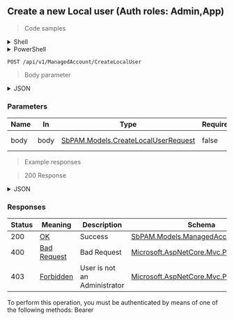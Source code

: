 
## Create a new Local user (Auth roles: Admin,App)

<a id="opIdCreateLocalUserAsync"></a>

> Code samples

<details><summary>Shell</summary>


```shell
# You can also use wget
curl -X POST /api/v1/ManagedAccount/CreateLocalUser \
  -H 'Content-Type: application/json' \
  -H 'Accept: application/json' \
  -H 'Authorization: Bearer TOKEN'

```


</details>

<details><summary>PowerShell</summary>


```powershell
# PowerShell example
$JsonBody = @"
{
  "managedAccountView": {
    "entityType": "ManagedAccount",
    "id": "497f6eca-6276-4993-bfeb-53cbbbba6f08",
    "hostUserId": "f49f66da-8e90-4a2e-90ba-36f4d97bfbe9",
    "name": "string",
    "displayName": "string",
    "samAccountName": "string",
    "department": "string",
    "userPrincipalName": "string",
    "email": "string",
    "domainConfigId": "0ef2a0ae-0442-42e8-9ed5-4a4ed3f7578e",
    "domainName": "string",
    "lastLogonTimestamp": "2019-08-24T14:15:22Z",
    "activeSessionCount": 0,
    "scheduledSessionCount": 0,
    "accessPolicyCount": 0,
    "certificateSerialNumber": "string",
    "locked": true,
    "lockoutEnd": "2019-08-24T14:15:22Z",
    "isReviewer": true
  },
  "localUserPasswordChangeRequest": {
    "managedAccountId": "98c25b84-2c06-4fcd-94c7-306443f45a3d",
    "username": "string",
    "passwordOld": "string",
    "passwordNew": "string"
  },
  "changePasswordNextLogin": true
}
"@

$NPSUrl = "https://localhost:6500"

$Login = @{
    Login = "User"
    Password = "Password"
}
# Cookie container for multi-factor authentication
$WebSession = New-Object Microsoft.PowerShell.Commands.WebRequestSession
$Token = Invoke-RestMethod -Uri "$($NPSUrl)/signinBody" -Method POST -Body (ConvertTo-Json $Login) -WebSession $WebSession -ContentType "application/json"
$Token = Invoke-RestMethod -Uri "$($NPSUrl)/signin2fa" -Method Post -Body $MfaCode -Headers @{Authorization = "Bearer $Token"} -WebSession $WebSession -ContentType "application/json"

$Headers = @{
    Authorization = "Bearer $Token"
}
Invoke-RestMethod -Method POST -Uri "$($NPSUrl)/api/v1/ManagedAccount/CreateLocalUser" -ContentType "application/json" -Body $JsonBody -Headers $Headers -ContentType "application/json"
```


</details>

`POST /api/v1/ManagedAccount/CreateLocalUser`

> Body parameter

<details><summary>JSON</summary>


```json
{
  "managedAccountView": {
    "entityType": "ManagedAccount",
    "id": "497f6eca-6276-4993-bfeb-53cbbbba6f08",
    "hostUserId": "f49f66da-8e90-4a2e-90ba-36f4d97bfbe9",
    "name": "string",
    "displayName": "string",
    "samAccountName": "string",
    "department": "string",
    "userPrincipalName": "string",
    "email": "string",
    "domainConfigId": "0ef2a0ae-0442-42e8-9ed5-4a4ed3f7578e",
    "domainName": "string",
    "lastLogonTimestamp": "2019-08-24T14:15:22Z",
    "activeSessionCount": 0,
    "scheduledSessionCount": 0,
    "accessPolicyCount": 0,
    "certificateSerialNumber": "string",
    "locked": true,
    "lockoutEnd": "2019-08-24T14:15:22Z",
    "isReviewer": true
  },
  "localUserPasswordChangeRequest": {
    "managedAccountId": "98c25b84-2c06-4fcd-94c7-306443f45a3d",
    "username": "string",
    "passwordOld": "string",
    "passwordNew": "string"
  },
  "changePasswordNextLogin": true
}
```


</details>

<h3 id="create-a-new-local-user-(auth-roles:-admin,app)-parameters">Parameters</h3>

|Name|In|Type|Required|Description|
|---|---|---|---|---|
|body|body|[SbPAM.Models.CreateLocalUserRequest](../Models/sbpam.models.createlocaluserrequest.md)|false|Local user to create|

> Example responses

> 200 Response

<details><summary>JSON</summary>


```json
{
  "entityType": "ManagedAccount",
  "id": "497f6eca-6276-4993-bfeb-53cbbbba6f08",
  "hostUserId": "f49f66da-8e90-4a2e-90ba-36f4d97bfbe9",
  "name": "string",
  "displayName": "string",
  "samAccountName": "string",
  "department": "string",
  "userPrincipalName": "string",
  "email": "string",
  "domainConfigId": "0ef2a0ae-0442-42e8-9ed5-4a4ed3f7578e",
  "domainName": "string",
  "lastLogonTimestamp": "2019-08-24T14:15:22Z",
  "activeSessionCount": 0,
  "scheduledSessionCount": 0,
  "accessPolicyCount": 0,
  "certificateSerialNumber": "string",
  "locked": true,
  "lockoutEnd": "2019-08-24T14:15:22Z",
  "isReviewer": true
}
```


</details>

<h3 id="create-a-new-local-user-(auth-roles:-admin,app)-responses">Responses</h3>

|Status|Meaning|Description|Schema|
|---|---|---|---|
|200|[OK](https://tools.ietf.org/html/rfc7231#section-6.3.1)|Success|[SbPAM.Models.ManagedAccountView](../Models/sbpam.models.managedaccountview.md)|
|400|[Bad Request](https://tools.ietf.org/html/rfc7231#section-6.5.1)|Bad Request|[Microsoft.AspNetCore.Mvc.ProblemDetails](../Models/microsoft.aspnetcore.mvc.problemdetails.md)|
|403|[Forbidden](https://tools.ietf.org/html/rfc7231#section-6.5.3)|User is not an Administrator|[Microsoft.AspNetCore.Mvc.ProblemDetails](../Models/microsoft.aspnetcore.mvc.problemdetails.md)|

<aside class="warning">
To perform this operation, you must be authenticated by means of one of the following methods:
Bearer
</aside>



